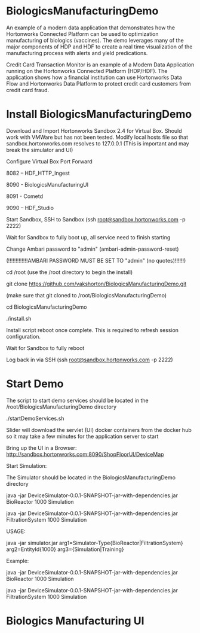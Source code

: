 # BiologicsManufacturingDemo

An example of a modern data application that demonstrates how the Hortonworks Connected Platform can be used to optimization manufacturing of biologics (vaccines). 
The demo leverages many of the major components of HDP and HDF to create a real time visualization of the manufacturing process with alerts and yield predications.

Credit Card Transaction Monitor is an example of a Modern Data Application running on the Hortonworks Connected Platform (HDP/HDF). The application shows how a financial institution can use Hortonworks Data Flow and Hortonworks Data Platform to protect credit card customers from credit card fraud.

# Install BiologicsManufacturingDemo
Download and Import Hortonworks Sandbox 2.4 for Virtual Box. Should work with VMWare but has not been tested. Modify local hosts file so that sandbox.hortonworks.com resolves to 127.0.0.1 (This is important and may break the simulator and UI) 

Configure Virtual Box Port Forward

8082 – HDF_HTTP_Ingest

8090 - BiologicsManufacturingUI

8091 - Cometd

9090 – HDF_Studio

Start Sandbox, SSH to Sandbox (ssh root@sandbox.hortonworks.com -p 2222)

Wait for Sandbox to fully boot up, all service need to finish starting

Change Ambari password to "admin" (ambari-admin-password-reset)
 
(!!!!!!!!!!!!!AMBARI PASSWORD MUST BE SET TO "admin" (no quotes)!!!!!!)

cd /root (use the /root directory to begin the install)

git clone https://github.com/vakshorton/BiologicsManufacturingDemo.git

(make sure that git cloned to /root/BiologicsManufacturingDemo)

cd BiologicsManufacturingDemo

./install.sh

Install script reboot once complete. This is required to refresh session configuration.

Wait for Sandbox to fully reboot

Log back in via SSH (ssh root@sandbox.hortonworks.com -p 2222)

# Start Demo
The script to start demo services should be located in the /root/BiologicsManufacturingDemo directory

./startDemoServices.sh

Slider will download the servlet (UI) docker containers from the docker hub so it may take a few minutes for the application server to start

Bring up the UI in a Browser: http://sandbox.hortonworks.com:8090/ShopFloorUI/DeviceMap

Start Simulation:

The Simulator should be located in the BiologicsManufacturingDemo directory

java -jar DeviceSimulator-0.0.1-SNAPSHOT-jar-with-dependencies.jar BioReactor 1000 Simulation

java -jar DeviceSimulator-0.0.1-SNAPSHOT-jar-with-dependencies.jar FiltrationSystem 1000 Simulation

USAGE:

java -jar simulator.jar arg1=Simulator-Type{BioReactor|FiltrationSystem} arg2=EntityId{1000} arg3={Simulation|Training}

Example:

java -jar DeviceSimulator-0.0.1-SNAPSHOT-jar-with-dependencies.jar BioReactor 1000 Simulation

java -jar DeviceSimulator-0.0.1-SNAPSHOT-jar-with-dependencies.jar FiltrationSystem 1000 Simulation

# Biologics Manufacturing UI


